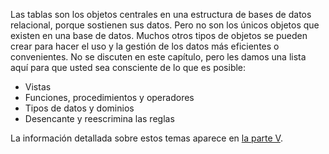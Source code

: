 Las tablas son los objetos centrales en una estructura de bases de  datos relacional, porque sostienen sus datos. Pero no son los únicos  objetos que existen en una base de datos. Muchos otros tipos de objetos  se pueden crear para hacer el uso y la gestión de los datos más  eficientes o convenientes. No se discuten en este capítulo, pero les  damos una lista aquí para que usted sea consciente de lo que es posible:

- Vistas
- Funciones, procedimientos y operadores
- Tipos de datos y dominios
- Desencante y reescrimina las reglas

La información detallada sobre estos temas aparece en [la parte V](https://www.postgresql.org/docs/current/server-programming.html).